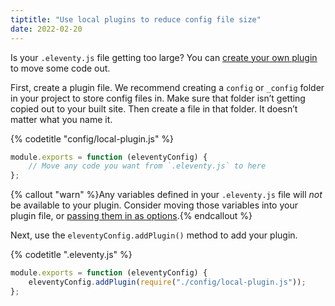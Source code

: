 ```yaml
---
tiptitle: "Use local plugins to reduce config file size"
date: 2022-02-20
---
```


Is your `.eleventy.js` file getting too large? You can [create your own plugin](/docs/plugins/#creating-a-plugin) to move some code out.

First, create a plugin file. We recommend creating a `config` or `_config` folder in your project to store config files in. Make sure that folder isn’t getting copied out to your built site. Then create a file in that folder. It doesn’t matter what you name it.

{% codetitle "config/local-plugin.js" %}

```js
module.exports = function (eleventyConfig) {
	// Move any code you want from `.eleventy.js` to here
};
```

{% callout "warn" %}Any variables defined in your <code>.eleventy.js</code> file will <em>not</em> be available to your plugin. Consider moving those variables into your plugin file, or <a href="/docs/plugins/#plugin-configuration-options">passing them in as options</a>.{% endcallout %}

Next, use the `eleventyConfig.addPlugin()` method to add your plugin.

{% codetitle ".eleventy.js" %}

```js
module.exports = function (eleventyConfig) {
	eleventyConfig.addPlugin(require("./config/local-plugin.js"));
};
```
